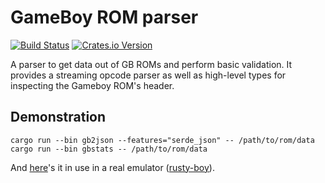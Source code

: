 # GameBoy ROM parser

[![Build Status](https://travis-ci.org/MarkMcCaskey/gameboy-rom-parser.svg?branch=master)](https://travis-ci.org/MarkMcCaskey/gameboy-rom-parser)
[![Crates.io Version](https://img.shields.io/crates/v/gameboy-rom.svg)](https://crates.io/crates/gameboy-rom)

A parser to get data out of GB ROMs and perform basic validation.  It provides a streaming opcode parser as well as high-level types for inspecting the Gameboy ROM's header.

## Demonstration

```shell
cargo run --bin gb2json --features="serde_json" -- /path/to/rom/data
cargo run --bin gbstats -- /path/to/rom/data
```

And [here](https://github.com/MarkMcCaskey/rusty-boy/blob/master/src/cpu/cartridge/mod.rs)'s it in use in a real emulator ([rusty-boy]). 

[rusty-boy]: https://github.com/markmccaskey/rusty-boy
